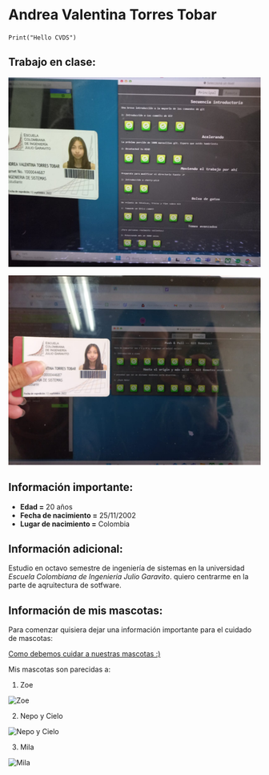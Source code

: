 # Andrea Valentina Torres Tobar

`Print("Hello CVDS")`

## Trabajo en clase:

![principal](principal.jpg)

![remoto](remoto.jpg)


## Información importante:

* **Edad =** 20 años
* **Fecha de nacimiento =** 25/11/2002
* **Lugar de nacimiento =** Colombia

## Información adicional:

Estudio en octavo semestre de ingeniería de sistemas en la universidad *Escuela Colombiana de Ingeniería Julio Garavito*. quiero centrarme en la parte de aqruitectura de sotfware.

## Información de mis mascotas:

Para comenzar quisiera dejar una información importante para el cuidado de mascotas:

[Como debemos cuidar a nuestras mascotas :)](https://aratiendas.com/blog/hogar/10-consejos-para-el-cuidado-y-bienestar-de-tu-mascota/)

Mis mascotas son parecidas a:

1. Zoe

![Zoe](https://www.lavanguardia.com/files/article_gallery_microformat/uploads/2022/03/17/623344bd3abf1.jpeg)

2. Nepo y Cielo

![Nepo y Cielo](https://www.anipedia.net/imagenes/gatos-angora-turco.jpg)

3. Mila

![Mila](https://pm1.narvii.com/6524/5c078dbbad0d8b64ecdda3d45caad45ba00d9b43_00.jpg)

